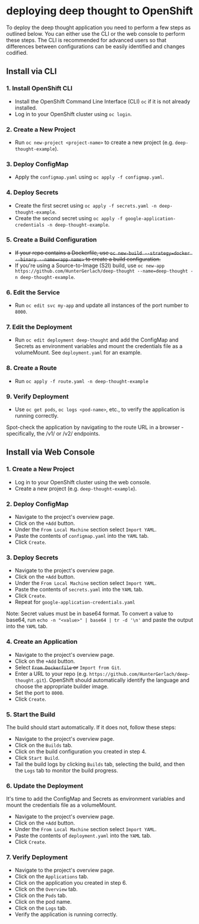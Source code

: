 # deploying deep thought to OpenShift

To deploy the deep thought application you need to perform a few steps as outlined below. You can either use the CLI or the web console to perform these steps. The CLI is recommended for advanced users so that differences between configurations can be easily identified and changes codified.

## Install via CLI

### 1. Install OpenShift CLI

- Install the OpenShift Command Line Interface (CLI) `oc` if it is not already installed.
- Log in to your OpenShift cluster using `oc login`.

### 2. Create a New Project

- Run `oc new-project <project-name>` to create a new project (e.g. `deep-thought-example`).

### 3. Deploy ConfigMap

- Apply the `configmap.yaml` using `oc apply -f configmap.yaml`.

### 4. Deploy Secrets

- Create the first secret using `oc apply -f secrets.yaml -n deep-thought-example`.
- Create the second secret using `oc apply -f google-application-credentials -n deep-thought-example`.

### 5. Create a Build Configuration

- ~~If your repo contains a Dockerfile, use `oc new-build --strategy=docker --binary --name=<app-name>` to create a build configuration.~~
- If you're using a Source-to-Image (S2I) build, use `oc new-app https://github.com/HunterGerlach/deep-thought --name=deep-thought -n deep-thought-example`.

### 6. Edit the Service

- Run `oc edit svc my-app` and update all instances of the port number to `8000`.

### 7. Edit the Deployment

- Run `oc edit deployment deep-thought` and add the ConfigMap and Secrets as environment variables and mount the credentials file as a volumeMount. See `deployment.yaml` for an example.

### 8. Create a Route

- Run `oc apply -f route.yaml -n deep-thought-example`

### 9. Verify Deployment

- Use `oc get pods`, `oc logs <pod-name>`, etc., to verify the application is running correctly.

Spot-check the application by navigating to the route URL in a browser - specifically, the /v1/ or /v2/ endpoints.

## Install via Web Console

### 1. Create a New Project

- Log in to your OpenShift cluster using the web console.
- Create a new project (e.g. `deep-thought-example`).

### 2. Deploy ConfigMap

- Navigate to the project's overview page.
- Click on the `+Add` button.
- Under the `From Local Machine` section select `Import YAML`.
- Paste the contents of `configmap.yaml` into the `YAML` tab.
- Click `Create`.

### 3. Deploy Secrets

- Navigate to the project's overview page.
- Click on the `+Add` button.
- Under the `From Local Machine` section select `Import YAML`.
- Paste the contents of `secrets.yaml` into the `YAML` tab.
- Click `Create`.
- Repeat for `google-application-credentials.yaml`

Note: Secret values must be in base64 format. To convert a value to base64, run `echo -n "<value>" | base64 | tr -d '\n'` and paste the output into the `YAML` tab.

### 4. Create an Application

- Navigate to the project's overview page.
- Click on the `+Add` button.
- Select ~~`From Dockerfile` or~~ `Import from Git`.
- Enter a URL to your repo (e.g. `https://github.com/HunterGerlach/deep-thought.git`). OpenShift should automatically identify the language and choose the appropriate builder image.
- Set the port to `8000`.
- Click `Create`.

### 5. Start the Build

The build should start automatically. If it does not, follow these steps:

- Navigate to the project's overview page.
- Click on the `Builds` tab.
- Click on the build configuration you created in step 4.
- Click `Start Build`.
- Tail the build logs by clicking `Builds` tab, selecting the build, and then the `Logs` tab to monitor the build progress.

### 6. Update the Deployment

It's time to add the ConfigMap and Secrets as environment variables and mount the credentials file as a volumeMount.

- Navigate to the project's overview page.
- Click on the `+Add` button.
- Under the `From Local Machine` section select `Import YAML`.
- Paste the contents of `deployment.yaml` into the `YAML` tab.
- Click `Create`.

### 7. Verify Deployment

- Navigate to the project's overview page.
- Click on the `Applications` tab.
- Click on the application you created in step 6.
- Click on the `Overview` tab.
- Click on the `Pods` tab.
- Click on the pod name.
- Click on the `Logs` tab.
- Verify the application is running correctly.

